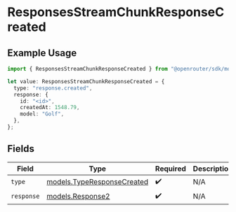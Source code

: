 # ResponsesStreamChunkResponseCreated

## Example Usage

```typescript
import { ResponsesStreamChunkResponseCreated } from "@openrouter/sdk/models";

let value: ResponsesStreamChunkResponseCreated = {
  type: "response.created",
  response: {
    id: "<id>",
    createdAt: 1548.79,
    model: "Golf",
  },
};
```

## Fields

| Field                                                          | Type                                                           | Required                                                       | Description                                                    |
| -------------------------------------------------------------- | -------------------------------------------------------------- | -------------------------------------------------------------- | -------------------------------------------------------------- |
| `type`                                                         | [models.TypeResponseCreated](../models/typeresponsecreated.md) | :heavy_check_mark:                                             | N/A                                                            |
| `response`                                                     | [models.Response2](../models/response2.md)                     | :heavy_check_mark:                                             | N/A                                                            |